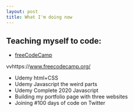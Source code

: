 ```yaml
---
layout: post
title: What I'm doing now
---
```

## Teaching myself to code:
- <a href="http://freecodecamp.org">freeCodeCamp</a>

vvhttps://www.freecodecamp.org/
- Udemy html+CSS
- Udemy Javascript the weird parts
- Udemy Complete 2020 Javascript
- Building my portfolio page with three websites
- Joining #100 days of code on Twitter
